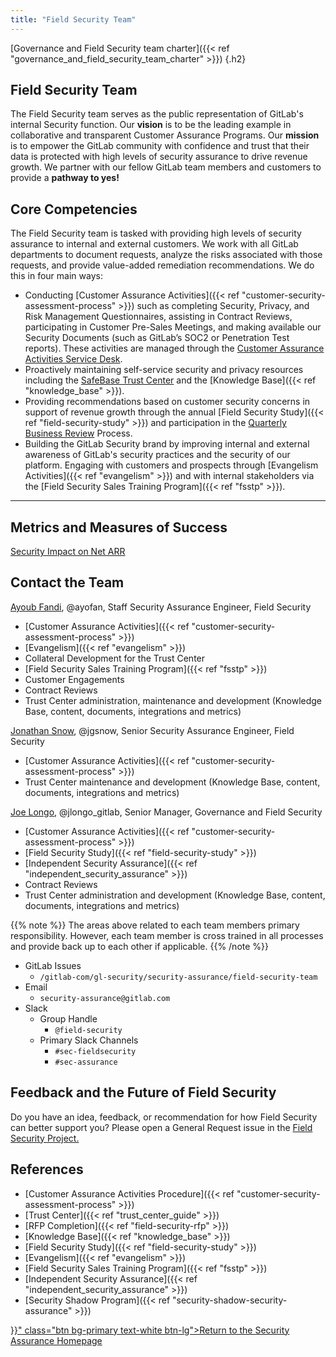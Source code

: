 ```yaml
---
title: "Field Security Team"
---
```


[Governance and Field Security team charter]({{< ref "governance_and_field_security_team_charter" >}})
{.h2}

## <i class="fas fa-bullseye" style="color:rgb(110,73,203)" aria-hidden="true"></i> Field Security Team

The Field Security team serves as the public representation of GitLab's internal Security function. Our **vision** is to be the leading example in collaborative and transparent Customer Assurance Programs. Our **mission** is to empower the GitLab community with confidence and trust that their data is protected with high levels of security assurance to drive revenue growth. We partner with our fellow GitLab team members and customers to provide a **pathway to yes!**

## <i class="far fa-lightbulb" style="color:rgb(110,73,203)" aria-hidden="true"></i> Core Competencies

The Field Security team is tasked with providing high levels of security assurance to internal and external customers. We work with all GitLab departments to document requests, analyze the risks associated with those requests, and provide value-added remediation recommendations. We do this in four main ways:

- Conducting [Customer Assurance Activities]({{< ref "customer-security-assessment-process" >}}) such as completing Security, Privacy, and Risk Management Questionnaires, assisting in Contract Reviews, participating in Customer Pre-Sales Meetings, and making available our Security Documents (such as GitLab’s SOC2 or Penetration Test reports). These activities are managed through the [Customer Assurance Activities Service Desk](https://gitlab.com/gitlab-com/gl-security/security-assurance/field-security-team/customer-assurance-activities/caa-servicedesk/-/issues).
- Proactively maintaining self-service security and privacy resources including the [SafeBase Trust Center](https://trust.gitlab.com/) and the [Knowledge Base]({{< ref "knowledge_base" >}}).
- Providing recommendations based on customer security concerns in support of revenue growth through the annual [Field Security Study]({{< ref "field-security-study" >}}) and participation in the [Quarterly Business Review](https://about.gitlab.com/handbook/sales/qbrs/) Process.
- Building the GitLab Security brand by improving internal and external awareness of GitLab's security practices and the security of our platform. Engaging with customers and prospects through [Evangelism Activities]({{< ref "evangelism" >}}) and with internal stakeholders via the [Field Security Sales Training Program]({{< ref "fsstp" >}}).

---

## <i id="biz-tech-icons" class="fas fa-tasks"></i>Metrics and Measures of Success

[Security Impact on Net ARR](/handbook/security/performance-indicators#security-impact-on-net-arr)

## <i class="fas fa-id-card" style="color:rgb(110,73,203)" aria-hidden="true"></i> Contact the Team


[Ayoub Fandi](/handbook/company/team/#ayofan), @ayofan, Staff Security Assurance Engineer, Field Security

- [Customer Assurance Activities]({{< ref "customer-security-assessment-process" >}})
- [Evangelism]({{< ref "evangelism" >}})
- Collateral Development for the Trust Center
- [Field Security Sales Training Program]({{< ref "fsstp" >}})
- Customer Engagements
- Contract Reviews
- Trust Center administration, maintenance and development (Knowledge Base, content, documents, integrations and metrics)

[Jonathan Snow](/handbook/company/team/#jgsnow), @jgsnow, Senior Security Assurance Engineer, Field Security

- [Customer Assurance Activities]({{< ref "customer-security-assessment-process" >}})
- Trust Center maintenance and development (Knowledge Base, content, documents, integrations and metrics)

[Joe Longo](/handbook/company/team/#jlongo_gitlab), @jlongo_gitlab, Senior Manager, Governance and Field Security

- [Customer Assurance Activities]({{< ref "customer-security-assessment-process" >}})
- [Field Security Study]({{< ref "field-security-study" >}})
- [Independent Security Assurance]({{< ref "independent_security_assurance" >}})
- Contract Reviews
- Trust Center administration and development (Knowledge Base, content, documents, integrations and metrics)



{{% note %}}
The areas above related to each team members primary responsibility. However, each team member is cross trained in all processes and provide back up to each other if applicable.
{{% /note %}}

- GitLab Issues
  - `/gitlab-com/gl-security/security-assurance/field-security-team`
- Email
  - `security-assurance@gitlab.com`
- Slack
  - Group Handle
    - `@field-security`
  - Primary Slack Channels
    - `#sec-fieldsecurity`
    - `#sec-assurance`

## Feedback and the Future of Field Security

Do you have an idea, feedback, or recommendation for how Field Security can better support you? Please open a General Request issue in the [Field Security Project.](https://gitlab.com/gitlab-com/gl-security/security-assurance/field-security-team/field-security)

## <i class="fas fa-book" style="color:rgb(110,73,203)" aria-hidden="true"></i> References

- [Customer Assurance Activities Procedure]({{< ref "customer-security-assessment-process" >}})
- [Trust Center]({{< ref "trust_center_guide" >}})
- [RFP Completion]({{< ref "field-security-rfp" >}})
- [Knowledge Base]({{< ref "knowledge_base" >}})
- [Field Security Study]({{< ref "field-security-study" >}})
- [Evangelism]({{< ref "evangelism" >}})
- [Field Security Sales Training Program]({{< ref "fsstp" >}})
- [Independent Security Assurance]({{< ref "independent_security_assurance" >}})
- [Security Shadow Program]({{< ref "security-shadow-security-assurance" >}})

<div class="d-grid gap-2 my-4">
<a href="{{< ref "security-assurance" >}}" class="btn bg-primary text-white btn-lg">Return to the Security Assurance Homepage</a>
</div>
